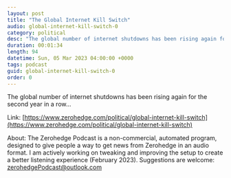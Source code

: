 ```yaml
---
layout: post
title: "The Global Internet Kill Switch"
audio: global-internet-kill-switch-0
category: political
desc: "The global number of internet shutdowns has been rising again for the second year in a row..."
duration: 00:01:34
length: 94
datetime: Sun, 05 Mar 2023 04:00:00 +0000
tags: podcast
guid: global-internet-kill-switch-0
order: 0
---
```

The global number of internet shutdowns has been rising again for the second year in a row...

Link: [https://www.zerohedge.com/political/global-internet-kill-switch](https://www.zerohedge.com/political/global-internet-kill-switch)

About: The Zerohedge Podcast is a non-commercial, automated program, designed to give people a way to get news from Zerohedge in an audio format.  I am actively working on tweaking and improving the setup to create a better listening experience (February 2023).  Suggestions are welcome: [zerohedgePodcast@outlook.com](mailto:zerohedgePodcast@outlook.com)